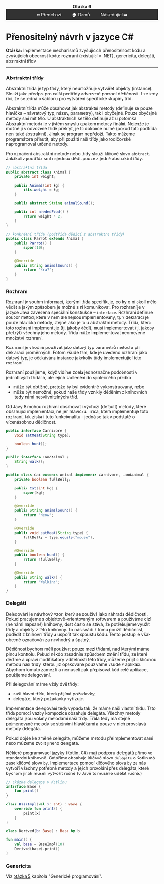 <div align="center" style="margin-top: 16px;">
    <strong>Otázka 6</strong>
</div>

<nav style="
    position: sticky;
    top: 0;
    z-index: 100;
    background: rgba(0,0,0,0.8);
    padding: 8px 0 4px 0;
    box-shadow: 0 2px 8px rgba(0,0,0,0.1);
    text-align: center;
">
    <a href="07.md" style="color:white; text-decoration:none; margin: 0 16px;">⬅️ Předchozí</a>
    <a href="../README.md" style="color:white; text-decoration:none; margin: 0 16px;">🏠 Domů</a>
    <a href="09.md" style="color:white; text-decoration:none; margin: 0 16px;">Následující ➡️</a>
</nav>

# Přenositelný návrh v jazyce C#

**Otázka:** Implementace mechanismů zvyšujících přenositelnost kódu a zvyšujících obecnost kódu: rozhraní (existující v .NET), genericita, delegáti, abstraktní třídy

---

### Abstraktní třídy

Abstraktní třída je typ třídy, který neumožňuje vytvářet objekty (instance).
Slouží jako předpis pro další podtřídy odvozené pomocí dědičnosti.
Lze tedy říci, že se jedná o šablonu pro vytváření specifické skupiny tříd.

Abstraktní třída může obsahovat jak abstraktní metody (definuje se pouze hlavička – návratový typ, název, parametry),
tak i obyčejné.
Pouze obyčejné metody smí mít tělo.
U abstraktních se tělo definuje až u potomka.
Abstraktní metoda je v jistém smyslu opakem metody finální.
Nejenže je možné ji v odvozené třídě překrýt, je to dokonce nutné (pokud tato podtřída není také abstraktní).
Jinak se program nepřeloží.
Takto můžeme programátora přinutit, aby při použití naší třídy jako rodičovské naprogramoval
určené metody.

Pro označení abstraktní metody nebo třídy slouží klíčové slovo `abstract`.
Jakákoliv podtřída smí najednou dědit pouze z jedné abstraktní třídy.

```java
// abstraktní třída
public abstract class Animal {
    private int weight;

    public Animal(int kg) {
        this.weight = kg;
    }

    public abstract String animalSound();

    public int neededFood() {
        return weight * 2;
    }
}

// konkrétní třída (podtřída dědící z abstraktní třídy)
public class Parrot extends Animal {
    public Parrot() {
        super(10);
    }

    @Override
    public String animalSound() {
        return "Kra?";
    }
}
```

### Rozhraní

Rozhraní je souhrn informací, kterými třída specifikuje, co by o ní okolí mělo vědět a jakým způsobem je možné s ní
komunikovat.
Pro rozhraní je v jazyce Java zavedena speciální konstrukce – `interface`.
Rozhraní definuje soubor metod, které v něm ale nejsou implementovány, tj. v deklaraci je pouze hlavička metody, stejně
jako je to u abstraktní metody.
Třída, která toto rozhraní implementuje (tj. jakoby dědí), musí implementovat (tj. jakoby překrýt) všechny jeho metody.
Třída může implementovat neomezené množství rozhraní.

Rozhraní je vhodné používat jako datový typ parametrů metod a při deklaraci proměnných.
Potom všude tam, kde je uvedeno rozhraní jako datový typ, je očekávána instance jakékoliv třídy implementující toto
rozhraní.

Rozhraní použijeme, když vidíme zcela jednoznačné podobnosti v jednotlivých třídách, ale jejich začlenění do společného
předka

- může být obtížné, protože by byl evidentně vykonstruovaný, nebo
- může být nemožné, pokud naše třídy vznikly děděním z knihovních (tedy námi neovlivnitelných) tříd.

Od Javy 8 mohou rozhraní obsahovat i výchozí (default) metody, které obsahující implementaci, ne jen hlavičku.
Třída, která implementuje toto rozhraní, tak získá i tuto funkcionalitu – jedná se tak v podstatě o vícenásobnou
dědičnost.

```java
public interface Carnivore {
    void eatMeat(String type);

    boolean hunt();
}

public interface LandAnimal {
    String walk();
}

public class Cat extends Animal implements Carnivore, LandAnimal {
    private boolean fullBelly;

    public Cat(int kg) {
        super(kg);
    }

    @Override
    public String animalSound() {
        return "Meow";
    }

    @Override
    public void eatMeat(String type) {
        fullBelly = type.equals("mouse");
    }

    @Override
    public boolean hunt() {
        return !fullBelly;
    }

    @Override
    public String walk() {
        return "Walking";
    }
}
```

### Delegáti

Delegování je návrhový vzor, který se používá jako náhrada dědičnosti.
Pokud pracujeme s objektově-orientovaným softwarem a používáme cizí (ne námi napsané) knihovny, dost často se stává, že
potřebujeme využít třídy a objekty z této knihovny.
To nás svádí k tomu použít dědičnost, podědit z knihovní třídy a uspořit tak spoustu kódu.
Tento postup je však obecně označován za nevhodný a špatný.

Dědičnost bychom měli používat pouze mezi třídami, nad kterými máme plnou kontrolu.
Pokud někdo zásadním způsobem změní třídu, ze které dědíme a upraví modifikátory viditelnosti této třídy, můžeme přijít
o klíčovou metodu naší třídy, kterou již opakovaně používáme všude v aplikaci.
Abychom tomuto zamezili a nemuseli pak přepisovat kód celé aplikace, použijeme delegování.

Při delegování máme vždy dvě třídy:

- naši hlavní třídu, která přijímá požadavky,
- delegáte, který požadavky vyřizuje.

Implementace delegování tedy vypadá tak, že máme naši vlastní třídu.
Tato třída pomocí vazby kompozice obsahuje delegáta.
Všechny metody delegáta jsou volány metodami naší třídy.
Třída tedy má stejně pojmenované metody se stejnými hlavičkami a pouze v nich provolává metody delegáta.

Pokud dojde ke změně delegáte, můžeme metodu přeimplementovat sami nebo můžeme zvolit jiného delegáta.

Některé programovací jazyky (Kotlin, C#) mají podporu delegátů přímo ve standardní knihovně.
C# přímo obsahuje klíčové slovo `delegate` a Kotlin má zase klíčové slovo `by`.
Implementace pomocí klíčového slova `by` za nás vytvoří všechny potřebné metody a jejich provolání přes delegáta,
které bychom jinak museli vytvořit ručně (v Javě to musíme udělat ručně.)
```kotlin
// ukázka delegace v Kotlinu
interface Base {
    fun print()
}

class BaseImpl(val x: Int) : Base {
    override fun print() {
        print(x)
    }
}

class Derived(b: Base) : Base by b

fun main() {
    val base = BaseImpl(10)
    Derived(base).print()
}
```

### Genericita
Viz [otázka 5](05.md) kapitola "Generické programování".